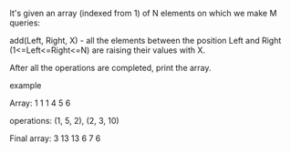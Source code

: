 It's given an array (indexed from 1) of N elements on which we make M queries:

add(Left, Right, X) - all the elements between the position Left and Right (1<=Left<=Right<=N) are raising their values with X.

After all the operations are completed, print the array.

example

Array: 1 1 1 4 5 6

operations: (1, 5, 2), (2, 3, 10)

Final array: 3 13 13 6 7 6

